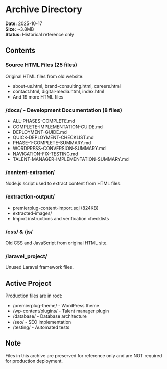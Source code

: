 # Archive Directory

**Date:** 2025-10-17  
**Size:** ~3.8MB  
**Status:** Historical reference only

## Contents

### Source HTML Files (25 files)
Original HTML files from old website:
- about-us.html, brand-consulting.html, careers.html
- contact.html, digital-media.html, index.html
- And 19 more HTML files

### /docs/ - Development Documentation (8 files)
- ALL-PHASES-COMPLETE.md
- COMPLETE-IMPLEMENTATION-GUIDE.md
- DEPLOYMENT-GUIDE.md
- QUICK-DEPLOYMENT-CHECKLIST.md
- PHASE-1-COMPLETE-SUMMARY.md
- WORDPRESS-CONVERSION-SUMMARY.md
- NAVIGATION-FIX-TESTING.md
- TALENT-MANAGER-IMPLEMENTATION-SUMMARY.md

### /content-extractor/
Node.js script used to extract content from HTML files.

### /extraction-output/
- premierplug-content-import.sql (824KB)
- extracted-images/
- Import instructions and verification checklists

### /css/ & /js/
Old CSS and JavaScript from original HTML site.

### /laravel_project/
Unused Laravel framework files.

## Active Project

Production files are in root:
- /premierplug-theme/ - WordPress theme
- /wp-content/plugins/ - Talent manager plugin
- /database/ - Database architecture
- /seo/ - SEO implementation
- /testing/ - Automated tests

## Note

Files in this archive are preserved for reference only and are NOT required for production deployment.
